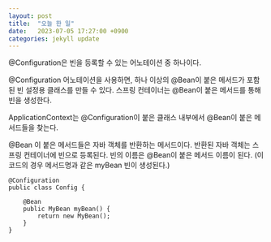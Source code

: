 ```yaml
---
layout: post
title:  "오늘 한 일"
date:   2023-07-05 17:27:00 +0900
categories: jekyll update
---
```


@Configuration은 빈을 등록할 수 있는 어노테이션 중 하나이다.

@Configuration 어노테이션을 사용하면, 하나 이상의 @Bean이 붙은 메서드가 포함된 빈 설정용 클래스를 만들 수 있다.
스프링 컨테이너는 @Bean이 붙은 메서드를 통해 빈을 생성한다.

ApplicationContext는 @Configuration이 붙은 클래스 내부에서 @Bean이 붙은 메서드들을 찾는다.

@Bean 이 붙은 메서드들은 자바 객체를 반환하는 메서드이다.
반환된 자바 객체는 스프링 컨테이너에 빈으로 등록된다.
빈의 이름은 @Bean이 붙은 메서드 이름이 된다. (이 코드의 경우 메서드명과 같은 myBean 빈이 생성된다.)


```
@Configuration
public class Config {

    @Bean
    public MyBean myBean() {
        return new MyBean();
    }
}
```
